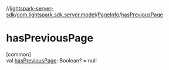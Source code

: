 //[lightspark-server-sdk](../../../index.md)/[com.lightspark.sdk.server.model](../index.md)/[PageInfo](index.md)/[hasPreviousPage](has-previous-page.md)

# hasPreviousPage

[common]\
val [hasPreviousPage](has-previous-page.md): Boolean? = null
